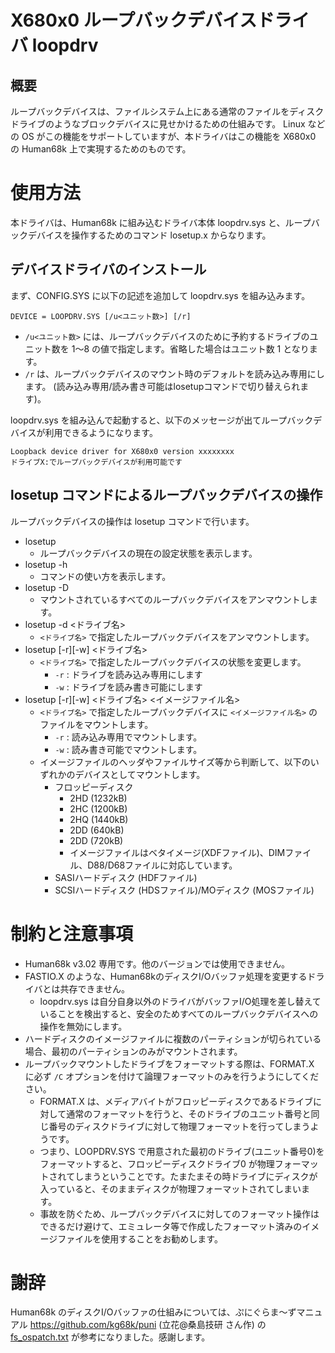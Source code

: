 X680x0 ループバックデバイスドライバ loopdrv
=========================================

## 概要

ループバックデバイスは、ファイルシステム上にある通常のファイルをディスクドライブのようなブロックデバイスに見せかけるための仕組みです。
Linux などの OS がこの機能をサポートしていますが、本ドライバはこの機能を X680x0 の Human68k 上で実現するためのものです。

# 使用方法

本ドライバは、Human68k に組み込むドライバ本体 loopdrv.sys と、ループバックデバイスを操作するためのコマンド losetup.x からなります。

## デバイスドライバのインストール

まず、CONFIG.SYS に以下の記述を追加して loopdrv.sys を組み込みます。

```
DEVICE = LOOPDRV.SYS [/u<ユニット数>] [/r]
```
* `/u<ユニット数>` には、ループバックデバイスのために予約するドライブのユニット数を 1～8 の値で指定します。省略した場合はユニット数 1 となります。
* `/r` は、ループバックデバイスのマウント時のデフォルトを読み込み専用にします。
(読み込み専用/読み書き可能はlosetupコマンドで切り替えられます)。

loopdrv.sys を組み込んで起動すると、以下のメッセージが出てループバックデバイスが利用できるようになります。

```
Loopback device driver for X680x0 version xxxxxxxx
ドライブX:でループバックデバイスが利用可能です
```

## losetup コマンドによるループバックデバイスの操作

ループバックデバイスの操作は losetup コマンドで行います。

* losetup
  * ループバックデバイスの現在の設定状態を表示します。
* losetup -h
  * コマンドの使い方を表示します。
* losetup -D
  * マウントされているすべてのループバックデバイスをアンマウントします。
* losetup -d <ドライブ名>
  * `<ドライブ名>` で指定したループバックデバイスをアンマウントします。
* losetup [-r][-w] <ドライブ名>
  * `<ドライブ名>` で指定したループバックデバイスの状態を変更します。
    * `-r` : ドライブを読み込み専用にします
    * `-w` : ドライブを読み書き可能にします
* losetup [-r][-w] <ドライブ名> <イメージファイル名>
  * `<ドライブ名>` で指定したループバックデバイスに `<イメージファイル名>` のファイルをマウントします。
    * `-r` : 読み込み専用でマウントします。
    * `-w` : 読み書き可能でマウントします。
  * イメージファイルのヘッダやファイルサイズ等から判断して、以下のいずれかのデバイスとしてマウントします。
    * フロッピーディスク
      * 2HD (1232kB)
      * 2HC (1200kB)
      * 2HQ (1440kB)
      * 2DD (640kB)
      * 2DD (720kB)
      * イメージファイルはベタイメージ(XDFファイル)、DIMファイル、D88/D68ファイルに対応しています。
    * SASIハードディスク (HDFファイル)
    * SCSIハードディスク (HDSファイル)/MOディスク (MOSファイル)

# 制約と注意事項

* Human68k v3.02 専用です。他のバージョンでは使用できません。
* FASTIO.X のような、Human68kのディスクI/Oバッファ処理を変更するドライバとは共存できません。
  * loopdrv.sys は自分自身以外のドライバがバッファI/O処理を差し替えていることを検出すると、安全のためすべてのループバックデバイスへの操作を無効にします。
* ハードディスクのイメージファイルに複数のパーティションが切られている場合、最初のパーティションのみがマウントされます。
* ループバックマウントしたドライブをフォーマットする際は、FORMAT.X に必ず `/C` オプションを付けて論理フォーマットのみを行うようにしてください。
  * FORMAT.X は、メディアバイトがフロッピーディスクであるドライブに対して通常のフォーマットを行うと、そのドライブのユニット番号と同じ番号のディスクドライブに対して物理フォーマットを行ってしまうようです。
  * つまり、LOOPDRV.SYS で用意された最初のドライブ(ユニット番号0)をフォーマットすると、フロッピーディスクドライブ0 が物理フォーマットされてしまうということです。たまたまその時ドライブにディスクが入っていると、そのままディスクが物理フォーマットされてしまいます。
  * 事故を防ぐため、ループバックデバイスに対してのフォーマット操作はできるだけ避けて、エミュレータ等で作成したフォーマット済みのイメージファイルを使用することをお勧めします。

# 謝辞

Human68k のディスクI/Oバッファの仕組みについては、ぷにぐらま～ずマニュアル https://github.com/kg68k/puni (立花@桑島技研 さん作) の [fs_ospatch.txt](https://github.com/kg68k/puni/blob/main/fs_ospatch.txt) が参考になりました。感謝します。

